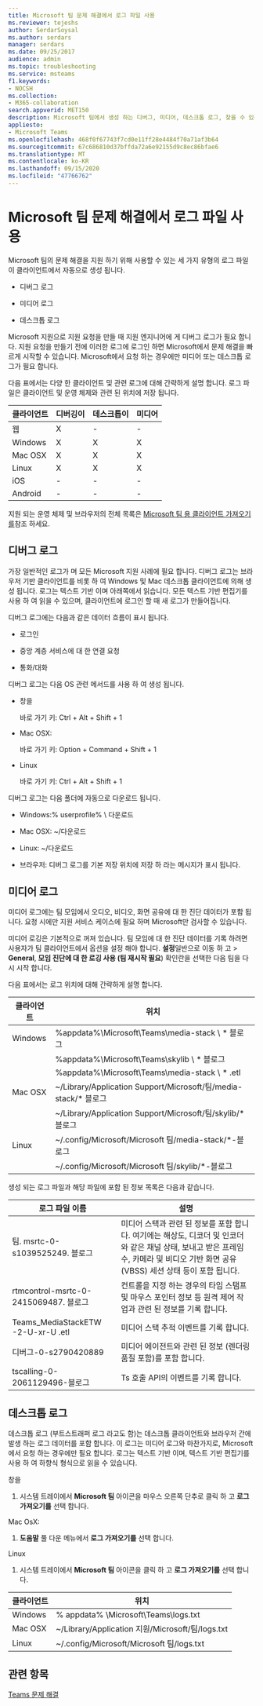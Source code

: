 ```yaml
---
title: Microsoft 팀 문제 해결에서 로그 파일 사용
ms.reviewer: tejeshs
author: SerdarSoysal
ms.author: serdars
manager: serdars
ms.date: 09/25/2017
audience: admin
ms.topic: troubleshooting
ms.service: msteams
f1.keywords:
- NOCSH
ms.collection:
- M365-collaboration
search.appverid: MET150
description: Microsoft 팀에서 생성 하는 디버그, 미디어, 데스크톱 로그, 찾을 수 있는 위치, 문제 해결에 도움이 되는 방법에 대해 알아봅니다.
appliesto:
- Microsoft Teams
ms.openlocfilehash: 468f0f67743f7cd0e11ff28e4484f70a71af3b64
ms.sourcegitcommit: 67c686810d37bffda72a6e92155d9c8ec86bfae6
ms.translationtype: MT
ms.contentlocale: ko-KR
ms.lasthandoff: 09/15/2020
ms.locfileid: "47766762"
---
```

<a name="use-log-files-in-troubleshooting-microsoft-teams"></a>Microsoft 팀 문제 해결에서 로그 파일 사용
=================================================

Microsoft 팀의 문제 해결을 지원 하기 위해 사용할 수 있는 세 가지 유형의 로그 파일이 클라이언트에서 자동으로 생성 됩니다.

-   디버그 로그

-   미디어 로그

-   데스크톱 로그

Microsoft 지원으로 지원 요청을 만들 때 지원 엔지니어에 게 디버그 로그가 필요 합니다. 지원 요청을 만들기 전에 이러한 로그에 로그인 하면 Microsoft에서 문제 해결을 빠르게 시작할 수 있습니다. Microsoft에서 요청 하는 경우에만 미디어 또는 데스크톱 로그가 필요 합니다.

다음 표에서는 다양 한 클라이언트 및 관련 로그에 대해 간략하게 설명 합니다. 로그 파일은 클라이언트 및 운영 체제와 관련 된 위치에 저장 됩니다.


|클라이언트 |디버깅이|데스크톱이|미디어|
|---------|---------|---------|---------|
|웹    |X         |-         |-         |
|Windows     |X         |X         |X         |
|Mac OSX     |X         |X         |X         |
|Linux     |X         |X         |X         |
|iOS     |-         |-         |-         |
|Android     |-         |-         |-         |

지원 되는 운영 체제 및 브라우저의 전체 목록은 [Microsoft 팀 용 클라이언트 가져오기를](get-clients.md)참조 하세요.

<a name="debug-logs"></a>디버그 로그
---------------------------

가장 일반적인 로그가 며 모든 Microsoft 지원 사례에 필요 합니다. 디버그 로그는 브라우저 기반 클라이언트를 비롯 하 여 Windows 및 Mac 데스크톱 클라이언트에 의해 생성 됩니다. 로그는 텍스트 기반 이며 아래쪽에서 읽습니다. 모든 텍스트 기반 편집기를 사용 하 여 읽을 수 있으며, 클라이언트에 로그인 할 때 새 로그가 만들어집니다.

디버그 로그에는 다음과 같은 데이터 흐름이 표시 됩니다.

-   로그인

-   중앙 계층 서비스에 대 한 연결 요청

-   통화/대화

디버그 로그는 다음 OS 관련 메서드를 사용 하 여 생성 됩니다.

-   창을

      바로 가기 키: Ctrl + Alt + Shift + 1

-   Mac OSX:

      바로 가기 키: Option + Command + Shift + 1

-   Linux

      바로 가기 키: Ctrl + Alt + Shift + 1

디버그 로그는 다음 폴더에 자동으로 다운로드 됩니다.

-   Windows:% userprofile% \\ 다운로드

-   Mac OSX: ~/다운로드

-   Linux: ~/다운로드

-   브라우저: 디버그 로그를 기본 저장 위치에 저장 하 라는 메시지가 표시 됩니다.

<a name="media-logs"></a>미디어 로그
---------------------------

미디어 로그에는 팀 모임에서 오디오, 비디오, 화면 공유에 대 한 진단 데이터가 포함 됩니다. 요청 시에만 지원 서비스 케이스에 필요 하며 Microsoft만 검사할 수 있습니다. 

미디어 로깅은 기본적으로 꺼져 있습니다. 팀 모임에 대 한 진단 데이터를 기록 하려면 사용자가 팀 클라이언트에서 옵션을 설정 해야 합니다. **설정**일반으로 이동 하 고  >  **General**, **모임 진단에 대 한 로깅 사용 (팀 재시작 필요**) 확인란을 선택한 다음 팀을 다시 시작 합니다.

다음 표에서는 로그 위치에 대해 간략하게 설명 합니다.

|클라이언트 |위치 |
|---------|---------|
|Windows     |%appdata%\Microsoft\Teams\media-stack \\ * 블로그         |
|            |%appdata%\Microsoft\Teams\skylib \\ * 블로그
|            |%appdata%\Microsoft\Teams\media-stack \\ * .etl         |
|Mac OSX     |~/Library/Application Support/Microsoft/팀/media-stack/* 블로그         |
|            |~/Library/Application Support/Microsoft/팀/skylib/* 블로그         |
|Linux       |~/.config/Microsoft/Microsoft 팀/media-stack/*-블로그         |
|            |~/.config/Microsoft/Microsoft 팀/skylib/*-블로그         |

생성 되는 로그 파일과 해당 파일에 포함 된 정보 목록은 다음과 같습니다.

|로그 파일 이름  |설명  |
|---------|---------|
|팀. msrtc-0-s1039525249. 블로그     | 미디어 스택과 관련 된 정보를 포함 합니다. 여기에는 해상도, 디코더 및 인코더와 같은 채널 상태, 보내고 받은 프레임 수, 카메라 및 비디오 기반 화면 공유 (VBSS) 세션 상태 등이 포함 됩니다.         |
|rtmcontrol-msrtc-0-2415069487. 블로그      |컨트롤을 지정 하는 경우의 타임 스탬프 및 마우스 포인터 정보 등 원격 제어 작업과 관련 된 정보를 기록 합니다.          |
|Teams_MediaStackETW -2-U-xr-U .etl      |미디어 스택 추적 이벤트를 기록 합니다.         |
|디버그-0-s2790420889    | 미디어 에이전트와 관련 된 정보 (렌더링 품질 포함)를 포함 합니다.          |
|tscalling-0-2061129496-블로그   |Ts 호출 API의 이벤트를 기록 합니다.       |

<a name="desktop-logs"></a>데스크톱 로그
---------------------

데스크톱 로그 (부트스트래퍼 로그 라고도 함)는 데스크톱 클라이언트와 브라우저 간에 발생 하는 로그 데이터를 포함 합니다. 이 로그는 미디어 로그와 마찬가지로, Microsoft에서 요청 하는 경우에만 필요 합니다. 로그는 텍스트 기반 이며, 텍스트 기반 편집기를 사용 하 여 하향식 형식으로 읽을 수 있습니다.

창을

1.  시스템 트레이에서 **Microsoft 팀** 아이콘을 마우스 오른쪽 단추로 클릭 하 고 **로그 가져오기를** 선택 합니다.

Mac OsX:

1.  **도움말** 풀 다운 메뉴에서 **로그 가져오기를** 선택 합니다.

Linux

1.  시스템 트레이에서 **Microsoft 팀** 아이콘을 클릭 하 고 **로그 가져오기를** 선택 합니다.

|클라이언트 |위치 |
|---------|---------|
|Windows     |% appdata% \Microsoft\Teams\logs.txt         |
|Mac OSX     |~/Library/Application 지원/Microsoft/팀/logs.txt         |
|Linux       |~/.config/Microsoft/Microsoft 팀/logs.txt         |


## <a name="related-topics"></a>관련 항목

[Teams 문제 해결](https://docs.microsoft.com/MicrosoftTeams/troubleshoot/teams)

